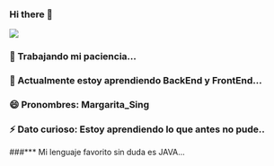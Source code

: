 ### Hi there 👋

<!DOCTYPE html>
<html>
<head>
	<title></title>
	<meta charset="utf-8">
</head>
<body>
	<img src="https://www.gifsanimados.org/data/media/185/abeja-imagen-animada-0130.gif">

</body>
</html>



### 🔭 Trabajando mi paciencia...

### 🌱 Actualmente estoy aprendiendo BackEnd y FrontEnd...

### 😄 Pronombres: Margarita_Sing

### ⚡ Dato curioso: Estoy aprendiendo lo que antes no pude.. 

###*** Mi lenguaje favorito sin duda es JAVA... 




